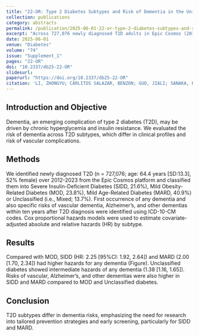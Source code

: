 ```yaml
---
title: "22-OR: Type 2 Diabetes Subtypes and Risk of Dementia in the United States"
collection: publications
category: abstracts
permalink: /publication/2025-06-01-22-or-type-2-diabetes-subtypes-and-risk-of-dementia
excerpt: "Across 727,076 newly diagnosed T2D adults in Epic Cosmos (2012–2023), dementia risk over 10 years differed by T2D subtype: higher in SIDD and MARD versus MOD, with Unclassified intermediate."
date: 2025-06-01
venue: "Diabetes"
volume: "74"
issue: "Supplement_1"
pages: "22-OR"
doi: "10.2337/db25-22-OR"
slidesurl:
paperurl: "https://doi.org/10.2337/db25-22-OR"
citation: 'LI, ZHONGYU; CARLITOS SALAZAR, BENZON; GUO, JIALI; SANAKA, KRISHNA O.; KAHKOSKA, ANNA; VELLANKI, PRIYANTHANMA; ALI, MOHAMMED K.; VARGHESE, JITHIN SAM (2025). "22-OR: Type 2 Diabetes Subtypes and Risk of Dementia in the United States." <i>Diabetes</i>, 74(Supplement_1): 22-OR. https://doi.org/10.2337/db25-22-OR'
---
```


## Introduction and Objective

Dementia, an emerging complication of type 2 diabetes (T2D), may be driven by chronic hyperglycemia and insulin resistance. 
We evaluated the risk of dementia across T2D subtypes, which differ in clinical profiles and risk of vascular complications.

## Methods

We identified newly diagnosed T2D (n = 727,076; age: 64.4 years [SD:13.3], 52% female) over 2012-2023 from the Epic Cosmos 
platform and classified them into Severe Insulin-Deficient Diabetes (SIDD, 21.6%), Mild Obesity-Related Diabetes (MOD, 23.8%), 
Mild Age-Related Diabetes (MARD, 40.9%) or Unclassified (i.e., Mixed; 13.7%). First occurrence of any dementia and also 
specific risks of vascular dementia, Alzheimer’s, and other dementias within ten years after T2D diagnosis were identified 
using ICD-10-CM codes. Cox proportional hazards models were used to estimate covariate-adjusted absolute and relative 
hazards (HR) by subtype.

## Results

Compared with MOD, SIDD (HR: 2.25 [95%CI: 1.92, 2.64]) and MARD (2.00 [1.70, 2.34]) had higher hazards for any dementia 
(Figure). Unclassified diabetes showed intermediate hazards of any dementia (1.38 [1.16, 1.65]). Risks of vascular, 
Alzheimer’s, and other dementias were also higher in SIDD and MARD compared to MOD and Unclassified diabetes.

## Conclusion

T2D subtypes differ in dementia risks, emphasizing the need for research into tailored prevention strategies and early 
screening, particularly for SIDD and MARD.

